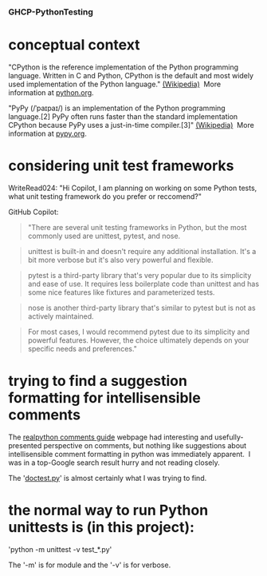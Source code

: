 
<!--
Feb. 21, 2024
Rich W.
MSL.l
-->

### GHCP-PythonTesting

# conceptual context

"CPython is the reference implementation of the Python programming language. Written in C and Python, CPython is the default and most widely used implementation of the Python language." [(Wikipedia)](https://en.wikipedia.org/wiki/CPython)&nbsp; 
More information at [python.org](python.org).

"PyPy (/ˈpaɪpaɪ/) is an implementation of the Python programming language.[2] PyPy often runs faster than the standard implementation CPython because PyPy uses a just-in-time compiler.[3]" [(Wikipedia)](https://en.wikipedia.org/wiki/PyPy)&nbsp; 
More information at [pypy.org](pypy.org).

# considering unit test frameworks

WriteRead024: "Hi Copilot, I am planning on working on some Python tests, what unit testing framework do you prefer or reccomend?"

GitHub Copilot: 

> "There are several unit testing frameworks in Python, but the most commonly used are unittest, pytest, and nose.

> unittest is built-in and doesn't require any additional installation. It's a bit more verbose but it's also very powerful and flexible.

> pytest is a third-party library that's very popular due to its simplicity and ease of use. It requires less boilerplate code than unittest and has some nice features like fixtures and parameterized tests.

> nose is another third-party library that's similar to pytest but is not as actively maintained.

> For most cases, I would recommend pytest due to its simplicity and powerful features. However, the choice ultimately depends on your specific needs and preferences."

# trying to find a suggestion formatting for intellisensible comments

The [realpython comments guide](https://realpython.com/python-comments-guide/)
webpage had interesting and usefully-presented perspective on comments, but nothing 
like suggestions about intellisensible comment formatting in python was immediately apparent.&nbsp; 
I was in a top-Google search result hurry and not reading closely.&nbsp; 

The '[doctest.py](https://docs.python.org/3/library/doctest.html#module-doctest)' is almost certainly what I was trying to find.

# the normal way to run Python unittests is (in this project):

'python -m unittest -v test_*.py'

The '-m' is for module and the '-v' is for verbose.
